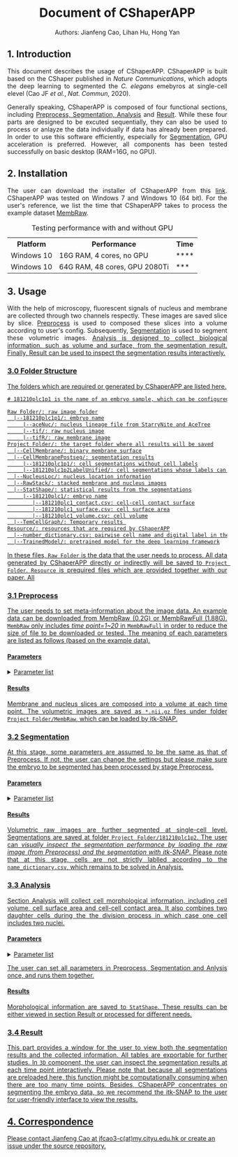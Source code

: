 <h1 align="center">Document of CShaperAPP</h1>

<p align="center">Authors: Jianfeng Cao, Lihan Hu, Hong Yan</p>
<h2>
  1. Introduction
</h2>
<p align="justify">This document describes the usage of CShaperAPP. CShaperAPP is built based on the CShaper published in <I>Nature Communications</I>, which adopts the deep learning to segmented the <I>C. elegans</I> emebyros at single-cell elevel (Cao JF <I>et al.</I>, <I>Nat. Commun</I>, 2020).</p>
<p align="justify">Generally speaking, CShaperAPP is composed of four functional sections, including <u>Preprocess, Segmentation, Analysis</u> and  <u>Result</u>. While these four parts are designed to be excuted sequentially, they can also be used to process or anlayze the data individually if data has already been prepared. In order to use this software efficiently, especially for <u>Segmentation</u>, GPU acceleration is preferred. However, all components has been tested successfully on basic desktop (RAM=16G, no GPU).</p>

<h2>2. Installation</h2>
<p align="justify">The user can download the installer of CShaperAPP from this <a href="https://portland-my.sharepoint.com/:u:/g/personal/jfcao3-c_my_cityu_edu_hk/EbCzq9_bn9VEvmlHjJKIJ0ABg6jcxeXziSyzOMKFRn7-kA?download=1">link</a>. CShaperAPP was tested on Windows 7 and Windows 10 (64 bit). For the user's reference, we list the time that CShaperAPP takes to process the example dataset <a href="https://portland-my.sharepoint.com/:u:/g/personal/jfcao3-c_my_cityu_edu_hk/EdOYHmsTunJFvMzX1hhh24ABleMOoSRexF9Dr_eUbYvBjw?download=1">MembRaw</a>.</p>

<p>
  <table>
    <caption>Testing performance with and without GPU</caption>
    <tr>
      <th>Platform</th>
      <th>Performance</th>
      <th>Time</th>
    </tr>
    <tr>
      <td>Windows 10</td>
      <td>16G RAM, 4 cores, no GPU</td>
      <td>****</td>
    </tr>
    <tr>
      <td>Windows 10</td>
      <td>64G RAM, 48 cores, GPU 2080Ti</td>
      <td>***</td>
    </tr>
  </table>
</p>
<h2>3. Usage</h2>
<p align="justify">With the help of microscopy, fluorescent signals of nucleus and membrane are collected through two channels respectly. These images are saved slice by slice. <u>Preprocess</u> is used to composed these slices into a volume according to user's config. Subsequently, <u>Segmentation</u> is used to segment these volumetric images. <u>Analysis<u> is designed to collect biological information, such as volume and surface, from the segmentation result. Finally, <u>Result</u> can be used to inspect the segmentation results interactively.</p>

<h3>3.0 Folder Structure</h3>
<p align="justify">The folders which are required or generated by CShaperAPP are listed here. </p>

```html
# 181210plc1p1 is the name of an embryo sample, which can be configured.

Raw Folder/: raw image folder
  |--181210plc1p1/: embryo name
     |--aceNuc/: nucleus lineage file from StarryNite and AceTree
     |--tif/: raw nucleus image
     |--tifR/: raw membrane image
Project Folder/: the target folder where all results will be saved
  |--CellMembrane/: binary membrane surface
  |--CellMembranePostseg/: segmentation results
     |--181210plc1p1/: cell segmentations without cell labels
     |--181210plc1p2LabelUnified/: cell segmentations whose labels can be queried
  |--NucleusLoc/: nucleus location information
  |--RawStack/: stacked membrane and nucleus images
  |--StatShape/: statistical results from the segmentations
     |--181210plc1/: embryo name
        |--181210plc1_contact.csv: cell-cell contact surface
        |--181210plc1_surface.csv: cell surface area
        |--181210plc1_volume.csv: cell volume
  |--TemCellGraph/: Temporary results 
Resource/: resources that are required by CShaperAPP
  |--number_dictionary.csv: pairwise cell name and digital label in the segmentation
  |--TrainedModel/: pretrained model for the deep learning framework
```

<p align="justify">In these files, <code>Raw Folder</code> is the data that the user needs to process. All data generated by CShaperAPP directly or indirectly will be saved to <code>Project Folder</code>. <code>Resource</code> is prequired files which are provided together with our paper. All </p>

<h3>3.1 Preprocess</h3>
<p align=" justify">The user needs to set meta-information about the image data. An example data can be downloaded from <a href="https://portland-my.sharepoint.com/:u:/g/personal/jfcao3-c_my_cityu_edu_hk/EdOYHmsTunJFvMzX1hhh24ABleMOoSRexF9Dr_eUbYvBjw?download=1">MembRaw</a> (0.2G) or <a href="https://portland-my.sharepoint.com/:u:/g/personal/jfcao3-c_my_cityu_edu_hk/EXk6zZW8wuJMjFEZQ005rysBOfBheOV253iVdZipIvbvqA?download=1">MembRawFull</a> (1.88G). <code>MembRaw</code> only includes <I>time point=1~20</I> in <code>MembRawFull</code> in order to reduce the size of file to be downloaded or tested. The meaning of each parameters are listed as follows (based on the example data).</p>
<h4>Parameters</h4>
<details><summary>Parameter list</summary><div>
<table style="width: 80%">
  <tr>
    <th>Name</th>
    <th>Value</th>
    <th>Example</th>
  </tr>
  <tr>
    <td>Raw Folder</td>
    <td>name of raw data folder</td>
    <td>root/MembRaw</td>
  </tr>
  <tr>
    <td>Embryo Name</td>
    <td>Name of the embryo</td>
    <td>181210plc1p1</td>
  </tr>
  <tr>
    <td>X-Y Resolution</td>
    <td>Intra-slice resolution (&#956m)</td>
    <td>0.09</td>
  </tr>
  <tr>
    <td>Z Resolution</td>
    <td>Inter-slice resolution</td>
    <td>0.42</td>
  </tr>
  <tr>
    <td>Reduce Ratio</td>
    <td>The scale of image to be reduced. Setting this value to be smaller will reduce the time the <u>Segmentation</u> takes, but the resolution will be reduced</td>
    <td>0.3</td>
  <tr>
    <td>Slice Num</td>
    <td>The number of slices at each time point</td>
    <td>68</td>
  </tr>
  <tr>
    <td>Max Time</td>
    <td>The largest time points to be processed (start from t=1)</td>
    <td>100</td>
  </tr>
  <tr>
    <td>Lineage File</td>
    <td>The nucleus lineage file (from StarryNite and AceTree)</td>
    <td>root/MembRaw/181210plc1p1/aceNuc/CD181210plc1p1.csv</td>
  </tr>
  <tr>
    <td>Number Dictionary</td>
    <td>The dictionary used for finding out the cell name according to the segmentation results because only integers as opposed to strings are saved.</td>
    <td>root/Resource/number_dictionary.csv</td>
  </tr>
</table>
</div></details>

<h4>Results</h4>
<p align="justify">Membrane and nucleus slices are composed into a volume at each time point. The volumetric images are saved as <code>*.nii.gz</code> files under folder <code>Project Folder/MembRaw</code>, which can be loaded by <a href="http://www.itksnap.org/pmwiki/pmwiki.php">itk-SNAP</a>.</p>

<h3>3.2 Segmentation</h3>
<p align="justify">At this stage, some parameters are assumed to be the same as that of <u>Preprocess</u>. If not, the user can change the settings but please make sure the embryo to be segmented has been processed by stage <u>Preprocess</u>.</p>
<h4>Parameters</h4>
<details>
  <summary>Parameter list</summary><div>
  <table>
    <tr>
      <th>Name</th>
      <th>Value</th>
      <th>Example</th>
    </tr>
    <tr>
      <td>Project Folder</td>
      <td><u>Preprocess</u></td>
      <td><u>Preprocess</u></td>
    </tr>
    <tr>
      <td>Embryo Names</td>
      <td><u>Preprocess</u></td>
      <td><u>Preprocess</u></td>
    </tr>
    <tr>
      <td>Max Time<td>
      <td><u>Preprocess</u></td>
      <td><u>Preprocess</u></td>
    </tr>
    <tr>
      <td>Batch Size</td>
      <td>The number of images to be computed in parallel. The value should be set based on your computer resources (i.e. GPU).</td>
      <td>1</td>
    </tr>
    <tr>
      <td>Use Lineage</td>
      <td>Three cases: no lineage; after segmentation (used in CShaper, cell cavity can be detected); before segmentation (nuclei are used as seeds in watershed segmentation, so cell cavity cannot be detected)</td>
      <td>After Lineage</td>
    </tr>
    <tr>
      <td>Model File</td>
      <td>The file of pretrained model</td>
      <td>root/Resource/TrainedModel/DMapNet_pub_5000.ckpt</td>
    </tr>
  </table>
  </div>
</details>
<h4>Results</h4>
<p align="justify">Volumetric raw images are further segmented at single-cell level. Segmentations are saved at folder <code>Project Folder/181210plc1p2</code>. The user can <I>visually inspect the segmentation performance by loading the raw image (from <u>Preprocess</u>) and the segmentation with itk-SNAP</I>. Please note that at this stage, cells are not strictly lablled according to the <code>name_dictionary.csv</code>, which remains to be solved in <u>Analysis</u>.</p>
<h3>3.3 Analysis</h3>
<p align="justify">Section <u>Analysis</u> will collect cell morphological information, including cell volume, cell surface area and cell-cell contact area. It also combines two daughter cells during the the division process in which case one cell includes two nuclei.</p>
<h4>Parameters</h4>
<details>
  <summary>Parameter list</summary><div>
    <table>
      <tr>
        <th>Name</th>
        <th>Value</th>
        <th>Example</th>
      </tr>
      <tr>
        <td>Slice Num</td>
        <td><u>Preprocess</u></td>
        <td><u>Preprocess</u></td>
      </tr>
      <tr>
        <td>Number Dictionary</td>
        <td><u>Preprocess</u></td>
        <td><u>Preprocess</u></td>
      </tr>
      <tr>
        <td>Raw Folder</td>
        <td><u>Preprocess</u></td>
        <td><u>Preprocess</u></td>
      </tr>
      <tr>
        <td>Embryo Names</td>
        <td><u>Preprocess</u></td>
        <td><u>Preprocess</u></td>
      </tr>
      <tr>
        <td>Project Folder</td>
        <td><u>Preprocess</u></td>
        <td><u>Preprocess</u></td>
      </tr>
      <tr>
        <td>Lineage File</td>
        <td><u>Preprocess</u></td>
        <td><u>Preprocess</u></td>
      </tr>
    </table>
  </div>
</details>
<p align="justify">The user can set all parameters in <u>Preprocess</u>, <u>Segmentation</u> and <u>Anlysis</u> once, and runs them together.</p>


<h4>Results</h4>
<p align="justify">Morphological information are saved to <code>StatShape</code>. These results can be either viewed in section <u>Result</u> or processed for different needs.</p>
<h3>3.4 Result</h3>
<p align="justify">This part provides a window for the user to view both the segmentation results and the collected information. All tables are exportable for further studies. In <code>3D</code> component, the user can inspect the segmentation results at each time point interactively. Please note that because all segmentations are preloaded here, this function might be computationally consuming when there are too many time points. Besides, CShaperAPP concentrates on segmenting the embryo data, so we recommend the <a href="http://www.itksnap.org">itk-SNAP</a> to the user for user-friendly interface to view the results.</p>

<h2>4. Correspondence</h2>
<p>Please contact Jianfeng Cao at jfcao3-c(at)my.cityu.edu.hk or create an issue under the <a href="https://github.com/cao13jf/CShaperAPP_PUB">source repository</a>.</p>

